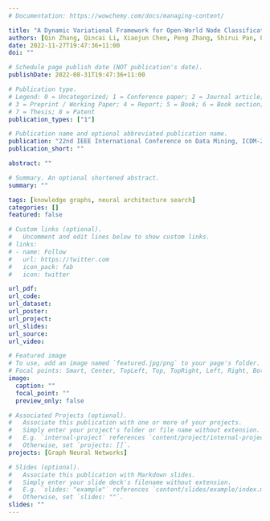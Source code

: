 ```yaml
---
# Documentation: https://wowchemy.com/docs/managing-content/

title: "A Dynamic Variational Framework for Open-World Node Classification in Structured Sequences"
authors: [Qin Zhang, Qincai Li, Xiaojun Chen, Peng Zhang, Shirui Pan, Philippe Fournier-Viger, Joshua Zhexue Huang]
date: 2022-11-27T19:47:36+11:00
doi: ""

# Schedule page publish date (NOT publication's date).
publishDate: 2022-08-31T19:47:36+11:00

# Publication type.
# Legend: 0 = Uncategorized; 1 = Conference paper; 2 = Journal article;
# 3 = Preprint / Working Paper; 4 = Report; 5 = Book; 6 = Book section;
# 7 = Thesis; 8 = Patent
publication_types: ["1"]

# Publication name and optional abbreviated publication name.
publication: "22nd IEEE International Conference on Data Mining, ICDM-22, Orlando, FL, United States, November 28 - December 1, 2022 (CORE A*)"
publication_short: ""

abstract: ""

# Summary. An optional shortened abstract.
summary: ""

tags: [knowledge graphs, neural architecture search]
categories: []
featured: false

# Custom links (optional).
#   Uncomment and edit lines below to show custom links.
# links:
# - name: Follow
#   url: https://twitter.com
#   icon_pack: fab
#   icon: twitter

url_pdf:
url_code:
url_dataset:
url_poster:
url_project:
url_slides:
url_source:
url_video:

# Featured image
# To use, add an image named `featured.jpg/png` to your page's folder. 
# Focal points: Smart, Center, TopLeft, Top, TopRight, Left, Right, BottomLeft, Bottom, BottomRight.
image:
  caption: ""
  focal_point: ""
  preview_only: false

# Associated Projects (optional).
#   Associate this publication with one or more of your projects.
#   Simply enter your project's folder or file name without extension.
#   E.g. `internal-project` references `content/project/internal-project/index.md`.
#   Otherwise, set `projects: []`.
projects: [Graph Neural Networks]

# Slides (optional).
#   Associate this publication with Markdown slides.
#   Simply enter your slide deck's filename without extension.
#   E.g. `slides: "example"` references `content/slides/example/index.md`.
#   Otherwise, set `slides: ""`.
slides: ""
---
```

